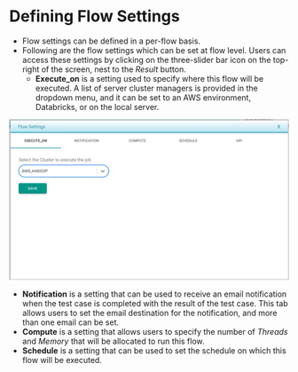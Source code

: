 # Defining Flow Settings

* Flow settings can be defined in a per-flow basis.
* Following are the flow settings which can be set at flow level. Users can access these settings by clicking on the three-slider bar icon on the top-right of the screen, nest to the _Result_ button.
  * **Execute\_on** is a setting used to specify where this flow will be executed. A list of server cluster managers is provided in the dropdown menu, and it can be set to an AWS environment, Databricks, or on the local server.

![](../../.gitbook/assets/flwo_settings_execute_on.jpg)

* **Notification** is a setting that can be used to receive an email notification when the test case is completed with the result of the test case. This tab allows users to set the email destination for the notification, and more than one email can be set. 
* **Compute** is a setting that allows users to specify the number of _Threads_ and _Memory_  that will be allocated to run this flow. 
* **Schedule** is a setting that can be used to set the schedule on which this flow will be executed. 




